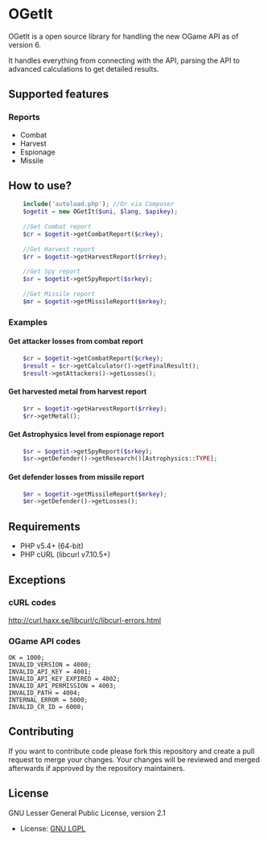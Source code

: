 # OGetIt

OGetIt is a open source library for handling the new OGame API as of version 6.

It handles everything from connecting with the API, parsing the API to advanced calculations to get detailed results.    

## Supported features
### Reports
* Combat
* Harvest
* Espionage
* Missile

## How to use?
```php
	include('autoload.php'); //Or via Composer
	$ogetit = new OGetIt($uni, $lang, $apikey);
	
	//Get Combat report
	$cr = $ogetit->getCombatReport($crkey);
	
	//Get Harvest report
	$rr = $ogetit->getHarvestReport($rrkey);
	
	//Get Spy report
	$sr = $ogetit->getSpyReport($srkey);
	
	//Get Missile report
	$mr = $ogetit->getMissileReport($mrkey);
```	
### Examples
#### Get attacker losses from combat report
```php	
	$cr = $ogetit->getCombatReport($crkey);
	$result = $cr->getCalculator()->getFinalResult();
	$result->getAttackers()->getLosses();
```	
#### Get harvested metal from harvest report
```php	
	$rr = $ogetit->getHarvestReport($rrkey);
	$rr->getMetal();
```	
#### Get Astrophysics level from espionage report
```php
	$sr = $ogetit->getSpyReport($srkey);
	$sr->getDefender()->getResearch()[Astrophysics::TYPE];
```	
#### Get defender losses from missile report
```php
	$mr = $ogetit->getMissileReport($mrkey);
	$mr->getDefender()->getLosses();
```	
## Requirements

* PHP v5.4+ (64-bit)
* PHP cURL (libcurl v7.10.5+)

## Exceptions

### cURL codes

http://curl.haxx.se/libcurl/c/libcurl-errors.html

### OGame API codes

	OK = 1000;
	INVALID_VERSION = 4000;
	INVALID_API_KEY = 4001;
	INVALID_API_KEY_EXPIRED = 4002;
	INVALID_API_PERMISSION = 4003;
	INVALID_PATH = 4004;
	INTERNAL_ERROR = 5000;
	INVALID_CR_ID = 6000;

## Contributing

If you want to contribute code please fork this repository and create a pull request to merge your changes.
Your changes will be reviewed and merged afterwards if approved by the repository maintainers.

## License

GNU Lesser General Public License, version 2.1

* License: [GNU LGPL](COPYING)
